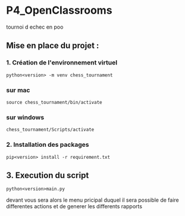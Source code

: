 # P4_OpenClassrooms
tournoi d echec en poo 

## Mise en place du projet :

### 1. Création de l'environnement virtuel

    python<version> -m venv chess_tournament
### sur mac 

    source chess_tournament/bin/activate
### sur windows

    chess_tournament/Scripts/activate

### 2. Installation des packages 

    pip<version> install -r requirement.txt

## 3. Execution du script

    python<version>main.py

devant vous sera alors le menu pricipal duquel il sera possible de faire differentes actions et de generer les differents rapports 

    
